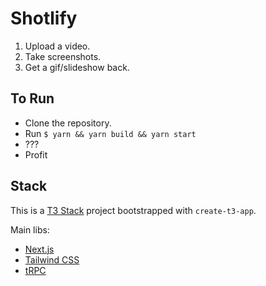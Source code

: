 # Shotlify

1. Upload a video.
2. Take screenshots. 
3. Get a gif/slideshow back.

## To Run

- Clone the repository.
- Run `$ yarn && yarn build && yarn start`
- ???
- Profit

## Stack

This is a [T3 Stack](https://create.t3.gg/) project bootstrapped with `create-t3-app`.

Main libs:
- [Next.js](https://nextjs.org)
- [Tailwind CSS](https://tailwindcss.com)
- [tRPC](https://trpc.io)
